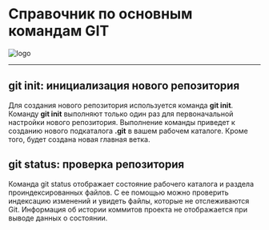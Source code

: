 # Справочник по основным командам GIT

![logo](git_img.png)
***

## __git init:__ инициализация нового репозитория

Для создания нового репозитория используется команда __git init__. Команду __git init__ выполняют только один раз для первоначальной настройки нового репозитория. Выполнение команды приведет к созданию нового подкаталога __.git__ в вашем рабочем каталоге. Кроме того, будет создана новая главная ветка.

## __git status:__ проверка репозитория

Команда git status отображает состояние рабочего каталога и раздела проиндексированных файлов. С ее помощью можно проверить индексацию изменений и увидеть файлы, которые не отслеживаются Git. Информация об истории коммитов проекта не отображается при выводе данных о состоянии.